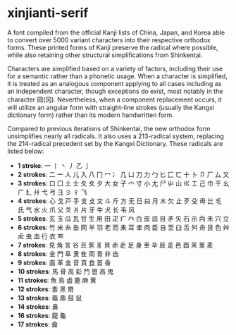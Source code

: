 # xinjianti-serif
A font compiled from the official Kanji lists of China, Japan, and Korea able to convert over 5000 variant characters into their respective orthodox forms. These printed forms of Kanji preserve the radical where possible, while also retaining other structural simplifications from Shinkentai.

Characters are simplified based on a variety of factors, including their use for a semantic rather than a phonetic usage. When a character is simplified, it is treated as an analogous component applying to all cases including as an independent character, though exceptions do exist, most notably in the character 岡(冈). Nevertheless, when a component replacement occurs, it will utilize an angular form with straight-line strokes (usually the Kangxi dictionary form) rather than its modern handwritten form.

Compared to previous iterations of Shinkentai, the new orthodox form unsimplifies nearly all radicals. It also uses a 213-radical system, replacing the 214-radical precedent set by the Kangxi Dictionary. These radicals are listed below:
* __1 stroke__: 一 丨 丶 丿 乙 亅
* __2 strokes__: 二 亠 人 儿 入 八 冂 冖 冫 几 凵 刀 力 勹 匕 匚 匸 十 卜 卩 厂 厶 又
* __3 strokes__: 口 囗 土 士 夂 夊 夕 大 女 子 宀 寸 小 尢 尸 屮 山 巛 工 己 巾 干 幺 广 廴 廾 弋 弓 彐 彡 彳 飞
* __4 strokes__: 心 戈 戸 手 支 攴 文 斗 斤 方 无 日 曰 月 木 欠 止 歹 殳 毋 比 毛 氏 气 水 火 爪 父 爻 爿 片 牙 牛 犬 长 韦 风
* __5 strokes__: 玄 玉 瓜 瓦 甘 生 用 田 疋 疒 癶 白 皮 皿 目 矛 矢 石 示 禸 禾 穴 立
* __6 strokes__: 竹 米 糸 缶 网 羊 羽 老 而 耒 耳 聿 肉 臣 自 至 臼 舌 舛 舟 艮 色 艸 虍 虫 血 行 衣 襾
* __7 strokes__: 見 角 言 谷 豆 豕 豸 貝 赤 走 足 身 車 辛 辰 辵 邑 酉 釆 里 麦
* __8 strokes__: 金 門 阜 隶 隹 雨 青 非 齿
* __9 strokes__: 面 革 韭 音 頁 食 首 香
* __10 strokes__: 馬 骨 高 髟 鬥 鬯 鬲 鬼
* __11 strokes__: 魚 鳥 鹵 鹿 麻 黄
* __12 strokes__: 黍 黑 黹
* __13 strokes__: 黽 鼎 鼓 鼠
* __14 strokes__: 鼻
* __16 strokes__: 龍 龜
* __17 strokes__: 龠

